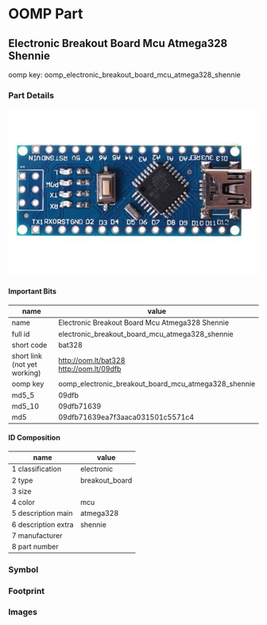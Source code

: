 # OOMP Part  
## Electronic Breakout Board Mcu Atmega328 Shennie  
  
oomp key: oomp_electronic_breakout_board_mcu_atmega328_shennie  
  
### Part Details  
  
[![working.jpg](working_600.jpg)](working.jpg)  
  
#### Important Bits  
| name | value | 
| --- | --- | 
| name | Electronic Breakout Board Mcu Atmega328 Shennie | 
| full id | electronic_breakout_board_mcu_atmega328_shennie | 
| short code | bat328 | 
| short link<br>(not yet working) | http://oom.lt/bat328<br>http://oom.lt/09dfb | 
| oomp key | oomp_electronic_breakout_board_mcu_atmega328_shennie | 
| md5_5 | 09dfb | 
| md5_10 | 09dfb71639 | 
| md5 | 09dfb71639ea7f3aaca031501c5571c4 | 
#### ID Composition  
| name | value | 
| --- | --- | 
| 1 classification | electronic | 
| 2 type | breakout_board | 
| 3 size |  | 
| 4 color | mcu | 
| 5 description main | atmega328 | 
| 6 description extra | shennie | 
| 7 manufacturer |  | 
| 8 part number |  | 
### Symbol  
### Footprint  
### Images  
